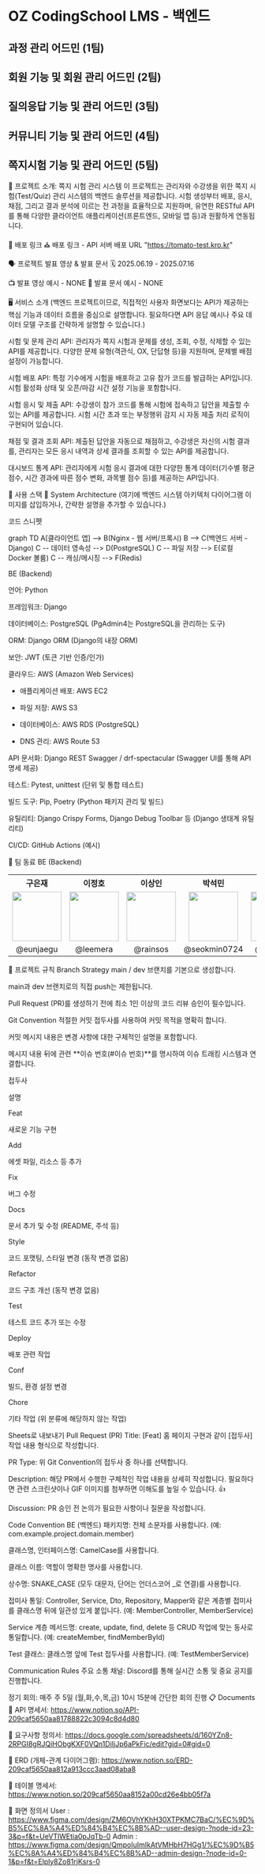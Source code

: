 # OZ CodingSchool LMS - 백엔드

## 과정 관리 어드민 (1팀)

## 회원 기능 및 회원 관리 어드민 (2팀)

## 질의응답 기능 및 관리 어드민 (3팀)

## 커뮤니티 기능 및 관리 어드민 (4팀)

## 쪽지시험 기능 및 관리 어드민 (5팀)

📖 프로젝트 소개: 쪽지 시험 관리 시스템
이 프로젝트는 관리자와 수강생을 위한 쪽지 시험(Test/Quiz) 관리 시스템의 백엔드 솔루션을 제공합니다. 시험 생성부터 배포, 응시, 채점, 그리고 결과 분석에 이르는 전 과정을 효율적으로 지원하며, 유연한 RESTful API를 통해 다양한 클라이언트 애플리케이션(프론트엔드, 모바일 앱 등)과 원활하게 연동됩니다.

🔗 배포 링크
⛪ 배포 링크  - API 서버 배포 URL "https://tomato-test.kro.kr"

🗣️ 프로젝트 발표 영상 & 발표 문서
🗓️ 2025.06.19 - 2025.07.16

📺 발표 영상 예시 - NONE
📑 발표 문서 예시 - NONE

🖥️ 서비스 소개
(백엔드 프로젝트이므로, 직접적인 사용자 화면보다는 API가 제공하는 핵심 기능과 데이터 흐름을 중심으로 설명합니다. 필요하다면 API 응답 예시나 주요 데이터 모델 구조를 간략하게 설명할 수 있습니다.)

시험 및 문제 관리 API: 관리자가 쪽지 시험과 문제를 생성, 조회, 수정, 삭제할 수 있는 API를 제공합니다. 다양한 문제 유형(객관식, OX, 단답형 등)을 지원하며, 문제별 배점 설정이 가능합니다.

시험 배포 API: 특정 기수에게 시험을 배포하고 고유 참가 코드를 발급하는 API입니다. 시험 활성화 상태 및 오픈/마감 시간 설정 기능을 포함합니다.

시험 응시 및 제출 API: 수강생이 참가 코드를 통해 시험에 접속하고 답안을 제출할 수 있는 API를 제공합니다. 시험 시간 초과 또는 부정행위 감지 시 자동 제출 처리 로직이 구현되어 있습니다.

채점 및 결과 조회 API: 제출된 답안을 자동으로 채점하고, 수강생은 자신의 시험 결과를, 관리자는 모든 응시 내역과 상세 결과를 조회할 수 있는 API를 제공합니다.

대시보드 통계 API: 관리자에게 시험 응시 결과에 대한 다양한 통계 데이터(기수별 평균 점수, 시간 경과에 따른 점수 변화, 과목별 점수 등)를 제공하는 API입니다.

🧰 사용 스택
🔧 System Architecture
(여기에 백엔드 시스템 아키텍처 다이어그램 이미지를 삽입하거나, 간략한 설명을 추가할 수 있습니다.)

코드 스니펫

graph TD
    A[클라이언트 앱] --> B(Nginx - 웹 서버/프록시)
    B --> C(백엔드 서버 - Django)
    C -- 데이터 영속성 --> D(PostgreSQL)
    C -- 파일 저장 --> E(로컬 Docker 볼륨)
    C -- 캐싱/메시징 --> F(Redis)

BE (Backend)

언어: Python

프레임워크: Django

데이터베이스: PostgreSQL (PgAdmin4는 PostgreSQL을 관리하는 도구)

ORM: Django ORM (Django의 내장 ORM)

보안: JWT (토큰 기반 인증/인가)

클라우드: AWS (Amazon Web Services)

- 애플리케이션 배포: AWS EC2
    
- 파일 저장: AWS S3
    
- 데이터베이스: AWS RDS (PostgreSQL)
    
- DNS 관리: AWS Route 53

API 문서화: Django REST Swagger / drf-spectacular (Swagger UI를 통해 API 명세 제공)

테스트: Pytest, unittest (단위 및 통합 테스트)

빌드 도구: Pip, Poetry (Python 패키지 관리 및 빌드)

유틸리티: Django Crispy Forms, Django Debug Toolbar 등 (Django 생태계 유틸리티)

CI/CD: GitHub Actions (예시)

👥 팀 동료
BE (Backend)
<table align="center">
  <tr>
    <th style="text-align: center;">구은재</th>
    <th style="text-align: center;">이정호</th>
    <th style="text-align: center;">이상인</th>
    <th style="text-align: center;">박석민</th>
    <th style="text-align: center;">류재학</th>
  </tr>
  <tr>
    <td style="text-align: center;"><img src="https://avatars.githubusercontent.com/u/166082905?v=4"width="100"/></td>
    <td style="text-align: center;"><img src="https://avatars.githubusercontent.com/u/201067201?v=4" width="100"/></td>
    <td style="text-align: center;"><img src="https://avatars.githubusercontent.com/u/201066934?v=1" width="100"/></td>
    <td style="text-align: center;"><img src="https://avatars.githubusercontent.com/u/201067629?v=4" width="100"/></td>
    <td style="text-align: center;"><img src="https://avatars.githubusercontent.com/u/201066888?v=4" width="100"/></td>
  </tr>
  <tr>
    <td style="text-align: center;">@eunjaegu</td>
    <td style="text-align: center;">@leemera</td>
    <td style="text-align: center;">@rainsos</td>
    <td style="text-align: center;">@seokmin0724</td>
    <td style="text-align: center;">@jhryu627</td>
  </tr>
</table>
📑 프로젝트 규칙 
Branch Strategy
main / dev 브랜치를 기본으로 생성합니다.

main과 dev 브랜치로의 직접 push는 제한됩니다.

Pull Request (PR)를 생성하기 전에 최소 1인 이상의 코드 리뷰 승인이 필수입니다.

Git Convention
적절한 커밋 접두사를 사용하여 커밋 목적을 명확히 합니다.

커밋 메시지 내용은 변경 사항에 대한 구체적인 설명을 포함합니다.

메시지 내용 뒤에 관련 **이슈 번호(#이슈 번호)**를 명시하여 이슈 트래킹 시스템과 연결합니다.

접두사

설명

Feat

새로운 기능 구현

Add

에셋 파일, 리소스 등 추가

Fix

버그 수정

Docs

문서 추가 및 수정 (README, 주석 등)

Style

코드 포맷팅, 스타일 변경 (동작 변경 없음)

Refactor

코드 구조 개선 (동작 변경 없음)

Test

테스트 코드 추가 또는 수정

Deploy

배포 관련 작업

Conf

빌드, 환경 설정 변경

Chore

기타 작업 (위 분류에 해당하지 않는 작업)


Sheets로 내보내기
Pull Request (PR)
Title: [Feat] 홈 페이지 구현과 같이 [접두사] 작업 내용 형식으로 작성합니다.

PR Type: 위 Git Convention의 접두사 중 하나를 선택합니다.

Description: 해당 PR에서 수행한 구체적인 작업 내용을 상세히 작성합니다. 필요하다면 관련 스크린샷이나 GIF 이미지를 첨부하면 이해도를 높일 수 있습니다. 👍

Discussion: PR 승인 전 논의가 필요한 사항이나 질문을 작성합니다.

Code Convention
BE (백엔드)
패키지명: 전체 소문자를 사용합니다. (예: com.example.project.domain.member)

클래스명, 인터페이스명: CamelCase를 사용합니다.

클래스 이름: 역할이 명확한 명사를 사용합니다.

상수명: SNAKE_CASE (모두 대문자, 단어는 언더스코어 _로 연결)를 사용합니다.

접미사 통일: Controller, Service, Dto, Repository, Mapper와 같은 계층별 접미사를 클래스명 뒤에 일관성 있게 붙입니다. (예: MemberController, MemberService)

Service 계층 메서드명: create, update, find, delete 등 CRUD 작업에 맞는 동사로 통일합니다. (예: createMember, findMemberById)

Test 클래스: 클래스명 앞에 Test 접두사를 사용합니다. (예: TestMemberService)

Communication Rules
주요 소통 채널: Discord를 통해 실시간 소통 및 중요 공지를 진행합니다.

정기 회의: 매주 주 5일 (월,화,수,목,금) 10시 15분에 간단한 회의 진행
📋 Documents
📜 API 명세서: https://www.notion.so/API-209caf5650aa81788822c3094c8d4d80

📜 요구사항 정의서: https://docs.google.com/spreadsheets/d/160YZn8-2RPGI8gRJQiHObgKXF0VQn1DiIjJp6aPkFic/edit?gid=0#gid=0

📜 ERD (개체-관계 다이어그램): https://www.notion.so/ERD-209caf5650aa812a913ccc3aad08aba8

📜 테이블 명세서: https://www.notion.so/209caf5650aa8152a00cd26e4bb05f7a

📜 화면 정의서 
   User : https://www.figma.com/design/ZM6OVhYKhH30XTPKMC7BaC/%EC%9D%B5%EC%8A%A4%ED%84%B4%EC%8B%AD--user-design-?node-id=23-3&p=f&t=UeVTlWEtia0pJqTb-0
   Admin : https://www.figma.com/design/QmpoIuImIkAtVMHbH7HGg1/%EC%9D%B5%EC%8A%A4%ED%84%B4%EC%8B%AD--admin-design-?node-id=0-1&p=f&t=Elply8Zo81rjKsrs-0